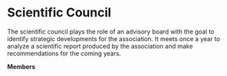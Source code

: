 # Scientific Council

The scientific council plays the role of an advisory board with the goal to identify strategic developments for the association.
It meets once a year to analyze a scientific report produced by the association and make recommendations for the coming years.

**Members**

